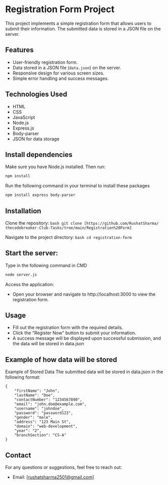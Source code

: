 
# Registration Form Project

This project implements a simple registration form that allows users to submit their information. The submitted data is stored in a JSON file on the server.


## Features

- User-friendly registration form.
- Data stored in a JSON file (`data.json`) on the server.
- Responsive design for various screen sizes.
- Simple error handling and success messages.

## Technologies Used

- HTML
- CSS
- JavaScript
- Node.js
- Express.js
- Body-parser
- JSON for data storage

## Install dependencies
Make sure you have Node.js installed. 
Then run:

```bash
npm install
```
Run the following command in your terminal to install these packages
```bash
npm install express body-parser
```
## Installation
 Clone the repository:
    ```bash
git clone [https://github.com/RushatSharma/ thecodebreaker-Club-Tasks/tree/main/Registration%20Form]
    ```
  
  Navigate to the project directory:
    ```bash
    cd registration-form
    ```

## Start the server:
Type in the following command in CMD
```bash
node server.js
```
Access the application:
- Open your browser and navigate to http://localhost:3000 to view the registration form.

## Usage
- Fill out the registration form with the required details.
- Click the "Register Now" button to submit your information.
- A success message will be displayed upon successful submission, and the data will be stored in data.json


## Example of how data will be stored 
Example of Stored Data
The submitted data will be stored in data.json in the following format:

    {
        "firstName": "John",
        "lastName": "Doe",
        "contactNumber": "1234567890",
        "email": "john.doe@example.com",
        "username": "johndoe",
        "password": "password123",
        "gender": "male",
        "address": "123 Main St",
        "domain": "web-development",
        "year": "2",
        "branchSection": "CS-A"
    }
 




## Contact

For any questions or suggestions, feel free to reach out:

- Email: [rushatsharma2501@gmail.com]


